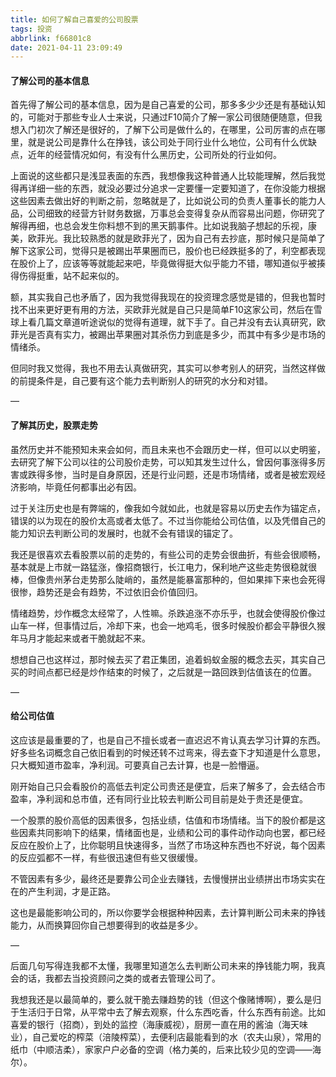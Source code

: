 ```yaml
---
title: 如何了解自己喜爱的公司股票
tags: 投资
abbrlink: f66801c8
date: 2021-04-11 23:09:49
---
```


#### 了解公司的基本信息

首先得了解公司的基本信息，因为是自己喜爱的公司，那多多少少还是有基础认知的，可能对于那些专业人士来说，只通过F10简介了解一家公司很随便随意，但我想入门初次了解还是很好的，了解下公司是做什么的，在哪里，公司厉害的点在哪里，就是说公司是靠什么在挣钱，该公司处于同行业什么地位，公司有什么优缺点，近年的经营情况如何，有没有什么黑历史，公司所处的行业如何。

<!--more-->

上面说的这些都只是浅显表面的东西，我想像我这种普通人比较能理解，然后我觉得再详细一些的东西，就没必要过分追求一定要懂一定要知道了，在你没能力根据这些因素去做出好的判断之前，忽略就是了，比如说公司的负责人董事长的能力人品，公司细致的经营方针财务数据，万事总会变得复杂从而容易出问题，你研究了解得再细，也总会发生你料想不到的黑天鹅事件。比如说我脑子想起的乐视，康美，欧菲光。我比较熟悉的就是欧菲光了，因为自己有去抄底，那时候只是简单了解下这家公司，觉得只是被踢出苹果圈而已，股价也已经跌挺多的了，利空都表现在股价上了，应该等等就能起来吧，毕竟做得挺大似乎能力不错，哪知道似乎被揍得伤得挺重，站不起来似的。

额，其实我自己也矛盾了，因为我觉得我现在的投资理念感觉是错的，但我也暂时找不出来更好更有用的方法，买欧菲光就是自己只是简单F10这家公司，然后在雪球上看几篇文章道听途说似的觉得有道理，就下手了。自己并没有去认真研究，欧菲光是否真有实力，被踢出苹果圈对其杀伤力到底是多少，而其中有多少是市场的情绪杀。

但同时我又觉得，我也不用去认真做研究，其实可以参考别人的研究，当然这样做的前提条件是，自己要有这个能力去判断别人的研究的水分和对错。

—

#### 了解其历史，股票走势

虽然历史并不能预知未来会如何，而且未来也不会跟历史一样，但可以以史明鉴，去研究了解下公司以往的公司股价走势，可以知其发生过什么，曾因何事涨得多厉害或跌得多惨，当时是自身原因，还是行业问题，还是市场情绪，或者是被宏观经济影响，毕竟任何都事出必有因。

过于关注历史也是有弊端的，像我如今就如此，也就是容易以历史去作为锚定点，错误的以为现在的股价太高或者太低了。不过当你能给公司估值，以及凭借自己的能力知识去判断公司的发展时，也就不会有错误的锚定了。

我还是很喜欢去看股票以前的走势的，有些公司的走势会很曲折，有些会很顺畅，基本就是上市就一路猛涨，像招商银行，长江电力，保利地产这些走势很稳就很棒，但像贵州茅台走势那么陡峭的，虽然是能暴富那种的，但如果摔下来也会死得很惨，趋势还是会有趋势，不过依旧会价值回归。

情绪趋势，炒作概念太经常了，人性嘛。杀跌追涨不亦乐乎，也就会使得股价像过山车一样，但事情过后，冷却下来，也会一地鸡毛，很多时候股价都会平静很久猴年马月才能起来或者干脆就起不来。

想想自己也这样过，那时候去买了君正集团，追着蚂蚁金服的概念去买，其实自己买的时间点都已经是炒作结束的时候了，之后就是一路回跌到估值该在的位置。

—

#### 给公司估值

这应该是最重要的了，也是自己不擅长或者一直迟迟不肯认真去学习计算的东西。好多些名词概念自己依旧看到的时候还转不过弯来，得去查下才知道是什么意思，只大概知道市盈率，净利润。可要真自己去计算，也是一脸懵逼。

刚开始自己只会看股价的高低去判定公司贵还是便宜，后来了解多了，会去结合市盈率，净利润和总市值，还有同行业比较去判断公司目前是处于贵还是便宜。

一个股票的股价高低的因素很多，包括业绩，估值和市场情绪。当下的股价都是这些因素共同影响下的结果，情绪面也是，业绩和公司的事件动作动向也罢，都已经反应在股价上了，比你聪明且快速得多，当然了市场这种东西也不好说，每个因素的反应弧都不一样，有些很迅速但有些又很缓慢。

不管因素有多少，最终还是要靠公司企业去赚钱，去慢慢拼出业绩拼出市场实实在在的产生利润，才是正路。

这也是最能影响公司的，所以你要学会根据种种因素，去计算判断公司未来的挣钱能力，从而换算回你自己想要得到的收益是多少。

—

后面几句写得连我都不太懂，我哪里知道怎么去判断公司未来的挣钱能力啊，我真会的话，我都去当投资顾问之类的或者去管理公司了。

我想我还是以最简单的，要么就干脆去赚趋势的钱（但这个像赌博啊），要么是归于生活归于日常，从平常中去了解去观察，什么东西吃香，什么东西有前途。比如喜爱的银行（招商），到处的监控（海康威视），厨房一直在用的酱油（海天味业），自己爱吃的榨菜（涪陵榨菜），去便利店最能看到的水（农夫山泉），常用的纸巾（中顺洁柔），家家户户必备的空调（格力美的，后来比较少见的空调——海尔）。